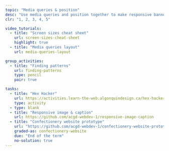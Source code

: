```yaml
---
topic: "Media queries & position"
desc: "Use media queries and position together to make responsive banners & layouts."
clr: "1, 2, 3, 4, 5"

video_tutorials:
  - title: "Screen sizes cheat sheet"
    url: screen-sizes-cheat-sheet
    highlight: true
  - title: "Media queries layout"
    url: media-queries-layout

group_activities:
  - title: "Finding patterns"
    url: finding-patterns
    type: pencil
    pair: true

tasks:
  - title: "Hex Hacker"
    url: https://activities.learn-the-web.algonquindesign.ca/hex-hacker/
    type: activity
  - type: blank
  - title: "Responsive image & caption"
    url: https://github.com/acgd-webdev-1/responsive-image-caption
  - title: "Confectionery website prototype"
    url: "https://github.com/acgd-webdev-1/confectionery-website-prototype"
    graded-as: confectionery-website
    due: "End of the term"
    no-solution: true
---
```

